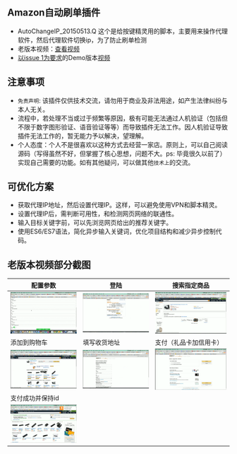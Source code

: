## Amazon自动刷单插件
* AutoChangeIP_20150513.Q 这个是给按键精灵用的脚本，主要用来操作代理软件，然后代理软件切换ip，为了防止刷单检测
* 老版本视频：[查看视频](https://zhoukekestar.github.io/chrome-extension-amazon-autobuy/index.html)
* [以issue 1为要求](https://github.com/zhoukekestar/chrome-extension-amazon-autobuy/issues/1)的Demo版本[视频](http://pan.baidu.com/s/1o8Ncz7k)

## 注意事项
* `免责声明`: 该插件仅供技术交流，请勿用于商业及非法用途，如产生法律纠纷与本人无关。
* 流程中，若处理不当或过于频繁等原因，极有可能无法通过人机验证（包括但不限于数字图形验证、语音验证等等）而导致插件无法工作。因人机验证导致插件无法工作的，暂无能力予以解决，望理解。
* 个人态度：个人不是很喜欢以这种方式去经营一家店。原则上，可以自己阅读源码（写得虽然不好，但掌握了核心思想，问题不大。ps: 毕竟很久以前了）实现自己需要的功能。如有其他疑问，可以做其他`技术上`的交流。

## 可优化方案
* 获取代理IP地址，然后设置代理IP。这样，可以避免使用VPN和脚本精灵。
* 设置代理IP后，需判断可用性，和检测网页网络的联通性。
* 输入目标关键字前，可以先浏览网页给出的推荐关键字。
* 使用ES6/ES7语法，简化异步输入关键词，优化项目结构和减少异步控制代码。


## 老版本视频部分截图

| 配置参数 | 登陆 | 搜索指定商品 |
| -- | -- | -- |
| ![step-1](./images/step%20(1).png) | ![step-2](./images/step%20(2).png) | ![step-3](./images/step%20(3).png) |
| 添加到购物车 | 填写收货地址 | 支付（礼品卡加信用卡） |
| ![step-4](./images/step%20(4).png) | ![step-5](./images/step%20(5).png) | ![step-6](./images/step%20(6).png) |
| 支付成功并保持id |
| ![step-7](./images/step%20(7).png) |
